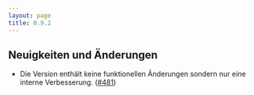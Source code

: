 ```yaml
---
layout: page
title: 0.9.2
---
```


## Neuigkeiten und Änderungen

* Die Version enthält keine funktionellen Änderungen sondern nur eine
  interne Verbesserung. ([#481])


[#481]: https://github.com/YacGroup/yacguide/pull/481
